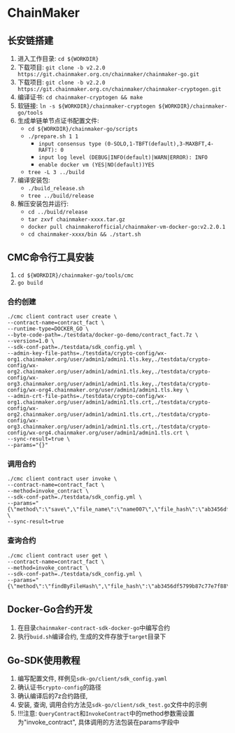 # ChainMaker

## 长安链搭建
1. 进入工作目录: `cd ${WORKDIR}`
2. 下载项目: `git clone -b v2.2.0 https://git.chainmaker.org.cn/chainmaker/chainmaker-go.git`
3. 下载项目: `git clone -b v2.2.0 https://git.chainmaker.org.cn/chainmaker/chainmaker-cryptogen.git`
4. 编译证书: `cd chainmaker-cryptogen && make`
5. 软链接: `ln -s ${WORKDIR}/chainmaker-cryptogen ${WORKDIR}/chainmaker-go/tools`
6. 生成单链单节点证书配置文件:
   - `cd ${WORKDIR}/chainmaker-go/scripts`
   - `./prepare.sh 1 1`
     - `input consensus type (0-SOLO,1-TBFT(default),3-MAXBFT,4-RAFT): 0`
     - `input log level (DEBUG|INFO(default)|WARN|ERROR): INFO`
     - `enable docker vm (YES|NO(default))YES`
   - `tree -L 3 ../build`
7. 编译安装包:
   - `./build_release.sh`
   - `tree ../build/release`
8. 解压安装包并运行:
   - `cd ../build/release`
   - `tar zxvf chainmaker-xxxx.tar.gz`
   - `docker pull chainmakerofficial/chainmaker-vm-docker-go:v2.2.0.1`
   - `cd chainmaker-xxxx/bin && ./start.sh`

<!-- 8. 运行节点集群:
   - 启动: `./cluster_quick_start.sh normal`
   - 查看进程: `ps -ef|grep chainmaker | grep -v grep`
   - 查看端口:
     - (Linux)`netstat -lptn | grep 1230`
     - (macOS)`netstat -an | grep 1230` -->

## CMC命令行工具安装
1. `cd ${WORKDIR}/chainmaker-go/tools/cmc`
2. `go build`

### 合约创建
```
./cmc client contract user create \
--contract-name=contract_fact \
--runtime-type=DOCKER_GO \
--byte-code-path=./testdata/docker-go-demo/contract_fact.7z \
--version=1.0 \
--sdk-conf-path=./testdata/sdk_config.yml \
--admin-key-file-paths=./testdata/crypto-config/wx-org1.chainmaker.org/user/admin1/admin1.tls.key,./testdata/crypto-config/wx-org2.chainmaker.org/user/admin1/admin1.tls.key,./testdata/crypto-config/wx-org3.chainmaker.org/user/admin1/admin1.tls.key,./testdata/crypto-config/wx-org4.chainmaker.org/user/admin1/admin1.tls.key \
--admin-crt-file-paths=./testdata/crypto-config/wx-org1.chainmaker.org/user/admin1/admin1.tls.crt,./testdata/crypto-config/wx-org2.chainmaker.org/user/admin1/admin1.tls.crt,./testdata/crypto-config/wx-org3.chainmaker.org/user/admin1/admin1.tls.crt,./testdata/crypto-config/wx-org4.chainmaker.org/user/admin1/admin1.tls.crt \
--sync-result=true \
--params="{}"
```
### 调用合约
```
./cmc client contract user invoke \
--contract-name=contract_fact \
--method=invoke_contract \
--sdk-conf-path=./testdata/sdk_config.yml \
--params="{\"method\":\"save\",\"file_name\":\"name007\",\"file_hash\":\"ab3456df5799b87c77e7f88\",\"time\":\"6543234\"}" \
--sync-result=true
```

### 查询合约
```
./cmc client contract user get \
--contract-name=contract_fact \
--method=invoke_contract \
--sdk-conf-path=./testdata/sdk_config.yml \
--params="{\"method\":\"findByFileHash\",\"file_hash\":\"ab3456df5799b87c77e7f88\"}"
```

## Docker-Go合约开发
1. 在目录`chainmaker-contract-sdk-docker-go`中编写合约
2. 执行`buid.sh`编译合约, 生成的文件存放于`target`目录下

## Go-SDK使用教程
1. 编写配置文件, 样例见`sdk-go/client/sdk_config.yaml`
2. 确认证书`crypto-config`的路径
3. 确认编译后的7z合约路径,
4. 安装, 查询, 调用合约方法见`sdk-go/client/sdk_test.go`文件中的示例
5. !!!注意: `QueryContract`和`InvokeContract`中的method参数需设置为"invoke_contract", 具体调用的方法包装在params字段中
